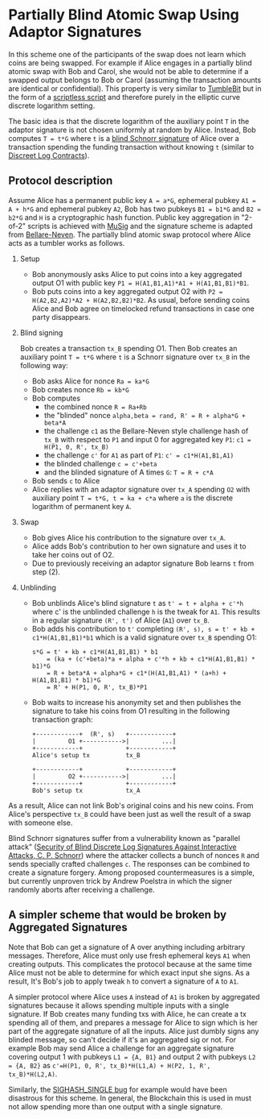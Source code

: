 Partially Blind Atomic Swap Using Adaptor Signatures
===========================

In this scheme one of the participants of the swap does not learn which coins
are being swapped. For example if Alice engages in a partially blind atomic
swap with Bob and Carol, she would not be able to determine if a swapped output
belongs to Bob or Carol (assuming the transaction amounts are identical or
confidential). This property is very similar to
[TumbleBit](https://eprint.iacr.org/2016/575.pdf) but in the form of a
[scriptless
script](https://github.com/apoelstra/scriptless-scripts/blob/master/md/atomic-swap.md)
and therefore purely in the elliptic curve discrete logarithm setting.

The basic idea is that the discrete logarithm of the auxiliary point `T` in the
adaptor signature is not chosen uniformly at random by Alice. Instead, Bob
computes `T = t*G` where `t` is a [blind Schnorr
signature](https://blog.cryptographyengineering.com/a-note-on-blind-signature-schemes/)
of Alice over a transaction spending the funding transaction without knowing `t`
(similar to [Discreet Log Contracts](https://adiabat.github.io/dlc.pdf)).

Protocol description
---
Assume Alice has a permanent public key `A = a*G`, ephemeral pubkey `A1 = A +
h*G` and ephemeral pubkey `A2`, Bob has two pubkeys `B1 = b1*G` and `B2 = b2*G`
and `H` is a cryptographic hash function. Public key aggregation in "2-of-2"
scripts is achieved with [MuSig](https://eprint.iacr.org/2018/068.pdf) and the
signature scheme is adapted from
[Bellare-Neven](https://cseweb.ucsd.edu/~mihir/papers/multisignatures-ccs.pdf).
The partially blind atomic swap protocol where Alice acts as a tumbler works as
follows.

1. Setup

   * Bob anonymously asks Alice to put coins into a key aggregated output O1
     with public key `P1 = H(A1,B1,A1)*A1 + H(A1,B1,B1)*B1`.
   * Bob puts coins into a key aggregated output O2 with `P2 = H(A2,B2,A2)*A2 +
     H(A2,B2,B2)*B2`. As usual, before sending coins Alice and Bob agree on
     timelocked refund transactions in case one party disappears.
2. Blind signing

   Bob creates a transaction `tx_B` spending O1. Then Bob creates an auxiliary
   point `T = t*G` where `t` is a Schnorr signature over `tx_B` in the
   following way:

    * Bob asks Alice for nonce `Ra = ka*G`
    * Bob creates nonce `Rb = kb*G`
    * Bob computes
        * the combined nonce `R = Ra+Rb`
        * the "blinded" nonce `alpha,beta = rand, R' = R + alpha*G + beta*A`
        * the challenge `c1` as the Bellare-Neven style challenge hash of
          `tx_B` with respect to `P1` and input 0 for aggregated key `P1`: `c1
          = H(P1, 0, R', tx_B)`
        * the challenge `c'` for `A1` as part of `P1`: `c' = c1*H(A1,B1,A1)`
        * the blinded challenge `c = c'+beta`
        * and the blinded signature of A times `G`: `T = R + c*A`
   * Bob sends `c` to Alice
   * Alice replies with an adaptor signature over `tx_A` spending `O2` with
     auxiliary point `T = t*G, t = ka + c*a` where `a` is the discrete
     logarithm of permanent key `A`.
3. Swap

    * Bob gives Alice his contribution to the signature over `tx_A`.
    * Alice adds Bob's contribution to her own signature and uses it to take
      her coins out of O2.
    * Due to previously receiving an adaptor signature Bob learns `t` from step (2).
4. Unblinding

   * Bob unblinds Alice's blind signature `t` as `t' = t + alpha + c'*h` where
     c' is the unblinded challenge `h` is the tweak for `A1`. This results in a
     regular signature `(R', t')` of Alice (`A1`) over `tx_B`.
   * Bob adds his contribution to `t'` completing `(R', s), s = t' + kb +
     c1*H(A1,B1,B1)*b1` which is a valid signature over `tx_B` spending O1:
     ```
     s*G = t' + kb + c1*H(A1,B1,B1) * b1
         = (ka + (c'+beta)*a + alpha + c'*h + kb + c1*H(A1,B1,B1) * b1)*G
         = R + beta*A + alpha*G + c1*(H(A1,B1,A1) * (a+h) + H(A1,B1,B1) * b1)*G
         = R' + H(P1, 0, R', tx_B)*P1
     ```
   * Bob waits to increase his anonymity set and then publishes the signature
     to take his coins from O1 resulting in the following transaction graph:
     ```
     +------------+  (R', s)   +------------+
     |         O1 +----------->|         ...|
     +------------+            +------------+
     Alice's setup tx          tx_B

     +------------+            +------------+
     |         O2 +----------->|         ...|
     +------------+            +------------+
     Bob's setup tx            tx_A
     ```

As a result, Alice can not link Bob's original coins and his new coins. From
Alice's perspective `tx_B` could have been just as well the result of a swap
with someone else.

Blind Schnorr signatures suffer from a vulnerability known as "parallel attack"
([Security of Blind Discrete Log Signatures Against Interactive Attacks, C. P.
Schnorr](http://www.math.uni-frankfurt.de/~dmst/research/papers/schnorr.blind_sigs_attack.2001.pdf))
where the attacker collects a bunch of nonces `R` and sends specially crafted
challenges `c`. The responses can be combined to create a signature forgery.
Among proposed countermeasures is a simple, but currently unproven trick by
Andrew Poelstra in which the signer randomly aborts after receiving a
challenge.


A simpler scheme that would be broken by Aggregated Signatures
---
Note that Bob can get a signature of A over anything including arbitrary
messages. Therefore, Alice must only use fresh ephemeral keys `A1` when
creating outputs. This complicates the protocol because at the same time Alice
must not be able to determine for which exact input she signs. As a result,
It's Bob's job to apply tweak `h` to convert a signature of `A` to `A1`.

A simpler protocol where Alice uses `A` instead of `A1` is broken by aggregated
signatures because it allows spending multiple inputs with a single signature.
If Bob creates many funding txs with Alice, he can create a tx spending all of
them, and prepares a message for Alice to sign which is her part of the
aggregate signature of all the inputs. Alice just dumbly signs any blinded
message, so can't decide if it's an aggregated sig or not. For example Bob may
send Alice a challenge for an aggregate signature covering output 1 with
pubkeys `L1 = {A, B1}` and output 2 with pubkeys `L2 = {A, B2}` as `c'=H(P1, 0,
R', tx_B)*H(L1,A) + H(P2, 1, R', tx_B)*H(L2,A)`.

Similarly, the [SIGHASH_SINGLE
bug](https://underhandedcrypto.com/2016/08/17/the-2016-backdoored-cryptocurrency-contest-winner/)
for example would have been disastrous for this scheme. In general, the
Blockchain this is used in must not allow spending more than one output with a
single signature.
